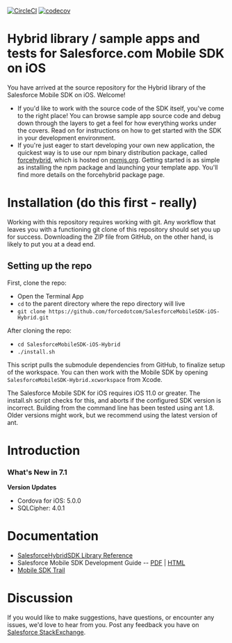 [![CircleCI](https://circleci.com/gh/forcedotcom/SalesforceMobileSDK-iOS-Hybrid/tree/dev.svg?style=svg)](https://circleci.com/gh/forcedotcom/SalesforceMobileSDK-iOS-Hybrid/tree/dev)
[![codecov](https://codecov.io/gh/forcedotcom/SalesforceMobileSDK-iOS-Hybrid/branch/dev/graph/badge.svg)](https://codecov.io/gh/forcedotcom/SalesforceMobileSDK-iOS-Hybrid/branch/dev)

# Hybrid library / sample apps and tests for Salesforce.com Mobile SDK on iOS

You have arrived at the source repository for the Hybrid library of the Salesforce Mobile SDK on iOS.  Welcome!

- If you'd like to work with the source code of the SDK itself, you've come to the right place!  You can browse sample app source code and debug down through the layers to get a feel for how everything works under the covers.  Read on for instructions on how to get started with the SDK in your development environment.
- If you're just eager to start developing your own new application, the quickest way is to use our npm binary distribution package, called [forcehybrid](https://npmjs.org/package/forcehybrid), which is hosted on [npmjs.org](https://npmjs.org/).  Getting started is as simple as installing the npm package and launching your template app.  You'll find more details on the forcehybrid package page.

Installation (do this first - really)
==
Working with this repository requires working with git.  Any workflow that leaves you with a functioning git clone of this repository should set you up for success.  Downloading the ZIP file from GitHub, on the other hand, is likely to put you at a dead end.

## Setting up the repo
First, clone the repo:

- Open the Terminal App
- `cd` to the parent directory where the repo directory will live
- `git clone https://github.com/forcedotcom/SalesforceMobileSDK-iOS-Hybrid.git`

After cloning the repo:

- `cd SalesforceMobileSDK-iOS-Hybrid`
- `./install.sh`

This script pulls the submodule dependencies from GitHub, to finalize setup of the workspace.  You can then work with the Mobile SDK by opening `SalesforceMobileSDK-Hybrid.xcworkspace` from Xcode.

The Salesforce Mobile SDK for iOS requires iOS 11.0 or greater.  The install.sh script checks for this, and aborts if the configured SDK version is incorrect.  Building from the command line has been tested using ant 1.8.  Older versions might work, but we recommend using the latest version of ant.

Introduction
==

### What's New in 7.1

**Version Updates**
- Cordova for iOS: 5.0.0
- SQLCipher: 4.0.1

Documentation
==

* [SalesforceHybridSDK Library Reference](http://forcedotcom.github.io/SalesforceMobileSDK-iOS/Documentation/SalesforceHybridSDK/html/index.html)
* Salesforce Mobile SDK Development Guide -- [PDF](https://github.com/forcedotcom/SalesforceMobileSDK-Shared/blob/master/doc/mobile_sdk.pdf) | [HTML](https://developer.salesforce.com/docs/atlas.en-us.mobile_sdk.meta/mobile_sdk/preface_intro.htm)
* [Mobile SDK Trail](https://trailhead.salesforce.com/trails/mobile_sdk_intro)

Discussion
==
If you would like to make suggestions, have questions, or encounter any issues, we'd love to hear from you. Post any feedback you have on [Salesforce StackExchange](https://salesforce.stackexchange.com/questions/tagged/mobilesdk).
